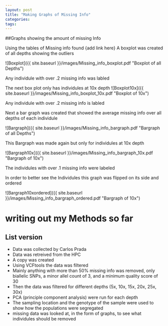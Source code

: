 ```yaml
---
layout: post
title: "Making Graphs of Missing Info"
categories: 
tags: 
---
```


##Graphs showing the amount of missing Info 

Using the tables of Missing info found {add link here} A boxplot was created of all depths showing the outliers 

![Boxplot]({{ site.baseurl }}/images/Missing_info_boxplot.pdf "Boxplot of all Depths")

Any individule with over .2 missing info was labled

The next box plot only has individules at 10x depth
![Boxplot10x]({{ site.baseurl }}/images/Missing_info_boxplot_10x.pdf "Boxplot of 10x")

Any individule with over .2 missing info is labled 


Next a bar graph was created that showed the average missing info over all depths of each individule 

![Bargraph]({{ site.baseurl }}/images/Missing_info_bargraph.pdf "Bargraph of all Depths")

This Bargraph was made again but only for individules at 10x depth

![Bargraph10x]({{ site.baseurl }}/images/Missing_info_bargraph_10x.pdf "Bargraph of 10x")

The individules with over .1 missing info were labeled 


In order to better see the Individules this graph was flipped on its side and ordered

![Bargraph10xordered]({{ site.baseurl }}/images/Missing_info_bargraph_ordered.pdf "Bargraph of 10x")



# writing out my Methods so far

## List version

* Data was collected by Carlos Prada
* Data was retreived from the HPC
* A copy was created 
* Using VCFtools the data was filtered 
* Mainly anything with more than 50% missing info was removed, only biallelic SNPs, a minor allel count of 3, and a minimum quality score of 30
* Then the data was filtered for different depths (5x, 10x, 15x, 20x, 25x, 30x)
* PCA (principle component analysis) were run for each depth 
* The sampling location and the genotype of the sample were used to show how the populations were segregated 
* missing data was looked at, in the form of graphs, to see what individules should be removed

